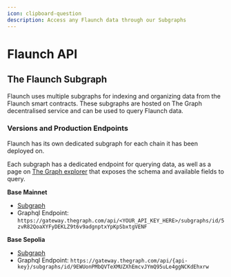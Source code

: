 ```yaml
---
icon: clipboard-question
description: Access any Flaunch data through our Subgraphs
---
```


# Flaunch API

## The Flaunch Subgraph

Flaunch uses multiple subgraphs for indexing and organizing data from the Flaunch smart contracts. These subgraphs are hosted on The Graph decentralised service and can be used to query Flaunch data.

### Versions and Production Endpoints <a href="#versions-and-production-endpoints" id="versions-and-production-endpoints"></a>

Flaunch has its own dedicated subgraph for each chain it has been deployed on.

Each subgraph has a dedicated endpoint for querying data, as well as a page on [The Graph explorer](https://thegraph.com/explorer?search=flaunch) that exposes the schema and available fields to query.

**Base Mainnet**

* [Subgraph](https://thegraph.com/explorer/subgraphs/bbWLZuPrmoskDaU64xycxZFE6EvSkMQALKkDpsz5ifF?view=Indexers\&chain=arbitrum-one)
* Graphql Endpoint: `https://gateway.thegraph.com/api/<YOUR_API_KEY_HERE>/subgraphs/id/5zvR82QoaXYFyDEKLZ9t6v9adgnptxYpKpSbxtgVENF`

**Base Sepolia**

* [Subgraph](https://thegraph.com/explorer/subgraphs/9EWUonPMbQVTeXMUZXhEmcvJYmQ95uLe4ggNCKdEhxrw?view=Query\&chain=arbitrum-one)
* Graphql Endpoint: `https://gateway.thegraph.com/api/{api-key}/subgraphs/id/9EWUonPMbQVTeXMUZXhEmcvJYmQ95uLe4ggNCKdEhxrw`
